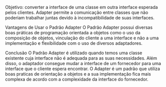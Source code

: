 Objetivo: converter a interface de uma classe em outra
interface esperada pelos clientes. Adapter permite a
comunicação entre classes que não poderiam trabalhar
juntas devido à incompatibilidade de suas interfaces.

Vantagens de Usar o Padrão Adapter
O Padrão Adapter possui diversas boas práticas de programação orientada a objetos como o
uso da composição de objetos, vinculação do cliente a uma interface e não a uma implementação 
e flexibilidade com o uso de diversos adaptadores.

Conclusão
O Padrão Adapter é utilizado quando temos uma classe existente cuja interface não é adequada 
para as suas necessidades. Além disso, o adaptador consegue mudar a interface de um fornecedor
para uma interface que o cliente espera encontrar. O Adapter é um padrão que utiliza boas 
praticas de orientação a objetos e a sua implementação fica mais complexa de acordo com a 
complexidade da interface do fornecedor.